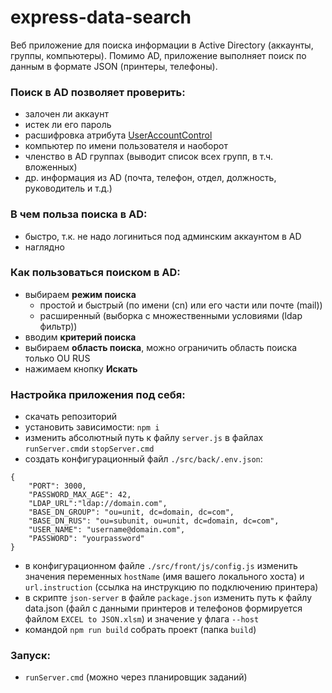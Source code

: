 # express-data-search
Веб приложение для поиска информации в Active Directory (аккаунты, группы, компьютеры).
Помимо AD, приложение выполняет поиск по данным в формате JSON (принтеры, телефоны).

### Поиск в AD позволяет проверить: 
- залочен ли аккаунт
- истек ли его пароль
- расшифровка атрибута [UserAccountControl](https://devsday.ru/blog/details/11004)
- компьютер по имени пользователя и наоборот
- членство в AD группах (выводит список всех групп, в т.ч. вложенных)
- др. информация из AD (почта, телефон, отдел, должность, руководитель и т.д.)

### В чем польза поиска в AD:
- быстро, т.к. не надо логиниться под админским аккаунтом в AD
- наглядно

### Как пользоваться поиском в AD:
- выбираем **режим поиска** 
    - простой и быстрый (по имени (cn) или его части или почте (mail))
    - расширенный (выборка с множественными условиями (ldap фильтр))
- вводим **критерий поиска**
- выбираем **область поиска**, можно ограничить область поиска только OU RUS
- нажимаем кнопку **Искать**

### Настройка приложения под себя:
- скачать репозиторий
- установить зависимости: `npm i`
- изменить абсолютный путь к файлу `server.js` в файлах `runServer.cmd`и `stopServer.cmd`
- создать конфигурационный файл `./src/back/.env.json`:
```
{
    "PORT": 3000,
    "PASSWORD_MAX_AGE": 42,
    "LDAP_URL":"ldap://domain.com",
    "BASE_DN_GROUP": "ou=unit, dc=domain, dc=com",
    "BASE_DN_RUS": "ou=subunit, ou=unit, dc=domain, dc=com",
    "USER_NAME": "username@domain.com",
    "PASSWORD": "yourpassword"
}
```
- в конфигурационном файле `./src/front/js/config.js` изменить значения переменных `hostName` (имя вашего локального хоста) и `url.instruction` (ссылка на инструкцию по подключению принтера)
- в скрипте `json-server` в файле `package.json` изменить путь к файлу data.json (файл с данными принтеров и телефонов формируется файлом `EXCEL to JSON.xlsm`) и значение у флага `--host`
- командой `npm run build` собрать проект (папка `build`)

### Запуск:
- `runServer.cmd` (можно через планировщик заданий)